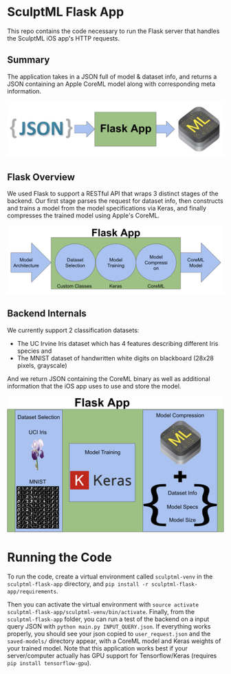 # SculptML Flask App

This repo contains the code necessary to run the Flask server that handles the SculptML iOS app's HTTP requests.

## Summary
The application takes in a JSON full of model & dataset info, and returns a JSON containing an Apple CoreML model along with corresponding meta information. 

![FlaskSummary.png](FlaskSummary.png)

## Flask Overview

We used Flask to support a RESTful API that wraps 3 distinct stages of the backend. Our first stage parses the request for dataset info, then constructs and trains a model from the model specifications via Keras, and finally compresses the trained model using Apple's CoreML.

![FlaskOverview](FlaskOverview.png)

## Backend Internals

We currently support 2 classification datasets: 
* The UC Irvine Iris dataset which has 4 features describing different Iris species and 
* The MNIST dataset of handwritten white digits on blackboard (28x28 pixels, grayscale)

And we return JSON containing the CoreML binary as well as additional information that the iOS app uses to use and store the model.

![Specifics](FlaskInternals.png)

# Running the Code
To run the code, create a virtual environment called `sculptml-venv` in the `sculptml-flask-app` directory, and `pip install -r sculptml-flask-app/requirements`. 

Then you can activate the virtual environment with `source activate sculptml-flask-app/sculptml-venv/bin/activate`. Finally, from the `sculptml-flask-app` folder, you can run a test of the backend on a input query JSON with `python main.py INPUT_QUERY.json`. If everything works properly, you should see your json copied to `user_request.json` and the `saved-models/` directory appear, with a CoreML model and Keras weights of your trained model. Note that this application works best if your server/computer actually has GPU support for Tensorflow/Keras (requires `pip install tensorflow-gpu`).

